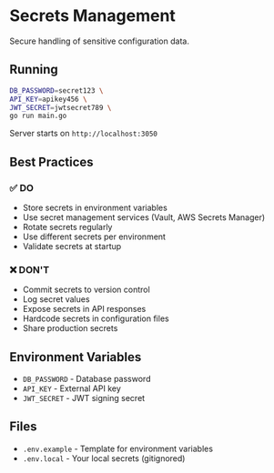 # Secrets Management

Secure handling of sensitive configuration data.

## Running

```bash
DB_PASSWORD=secret123 \
API_KEY=apikey456 \
JWT_SECRET=jwtsecret789 \
go run main.go
```

Server starts on `http://localhost:3050`

## Best Practices

### ✅ DO

- Store secrets in environment variables
- Use secret management services (Vault, AWS Secrets Manager)
- Rotate secrets regularly
- Use different secrets per environment
- Validate secrets at startup

### ❌ DON'T

- Commit secrets to version control
- Log secret values
- Expose secrets in API responses
- Hardcode secrets in configuration files
- Share production secrets

## Environment Variables

- `DB_PASSWORD` - Database password
- `API_KEY` - External API key
- `JWT_SECRET` - JWT signing secret

## Files

- `.env.example` - Template for environment variables
- `.env.local` - Your local secrets (gitignored)
